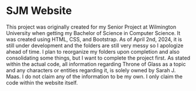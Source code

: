 # SJM Website
This project was originally created for my Senior Project at Wilmington University when getting my Bachelor of Science in Computer Science. It was created using HTML, CSS, and Bootstrap. As of April 2nd, 2024, it is still under development and the folders are still very messy so I apologize ahead of time. I plan to reorganize my folders upon completion and also consolidating some things, but I want to complete the project first. As stated within the actual code, all information regarding Throne of Glass as a topic and any characters or entities regarding it, is solely owned by Sarah J. Maas. I do not claim any of the information to be my own. I only claim the code within the website itself.
